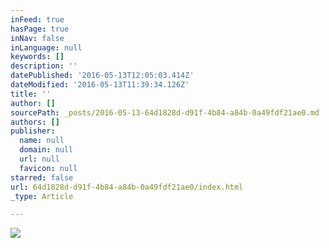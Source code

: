 ```yaml
---
inFeed: true
hasPage: true
inNav: false
inLanguage: null
keywords: []
description: ''
datePublished: '2016-05-13T12:05:03.414Z'
dateModified: '2016-05-13T11:39:34.126Z'
title: ''
author: []
sourcePath: _posts/2016-05-13-64d1828d-d91f-4b84-a84b-0a49fdf21ae0.md
authors: []
publisher:
  name: null
  domain: null
  url: null
  favicon: null
starred: false
url: 64d1828d-d91f-4b84-a84b-0a49fdf21ae0/index.html
_type: Article

---
```

![](https://the-grid-user-content.s3-us-west-2.amazonaws.com/bca6fbf0-0654-417b-82cc-e13d99ff260a.jpg)